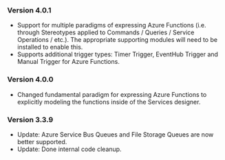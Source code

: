 ### Version 4.0.1

- Support for multiple paradigms of expressing Azure Functions (i.e. through Stereotypes applied to Commands / Queries / Service Operations / etc.). The appropriate supporting modules will need to be installed to enable this.
- Supports additional trigger types: Timer Trigger, EventHub Trigger and Manual Trigger for Azure Functions.

### Version 4.0.0

- Changed fundamental paradigm for expressing Azure Functions to explicitly modeling the functions inside of the Services designer.

### Version 3.3.9

- Update: Azure Service Bus Queues and File Storage Queues are now better supported.
- Update: Done internal code cleanup.